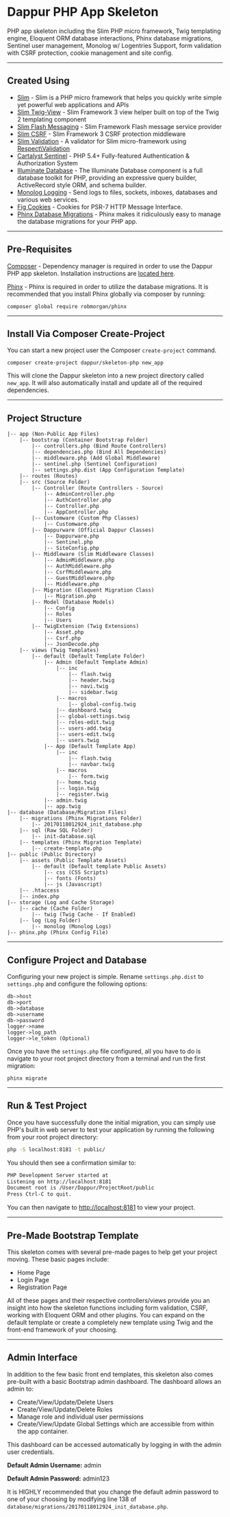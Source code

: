 # Dappur PHP App Skeleton 
PHP app skeleton including the Slim PHP micro framework, Twig templating engine, Eloquent ORM database interactions, Phinx database migrations, Sentinel user management, Monolog w/ Logentries Support, form validation with CSRF protection, cookie management and site config.

----------

## Created Using
* [Slim](https://github.com/slimphp/Slim) - Slim is a PHP micro framework that helps you quickly write simple yet powerful web applications and APIs
* [Slim Twig-View](https://github.com/slimphp/Twig-View) - Slim Framework 3 view helper built on top of the Twig 2 templating component
* [Slim Flash Messaging](https://github.com/slimphp/Slim-Flash) - Slim Framework Flash message service provider
* [Slim CSRF](https://github.com/slimphp/Slim-Csrf) - Slim Framework 3 CSRF protection middleware
* [Slim Validation](https://github.com/awurth/slim-validation) - A validator for Slim micro-framework using [Respect\Validation](https://github.com/Respect/Validation)
* [Cartalyst Sentinel](https://github.com/cartalyst/sentinel) - PHP 5.4+ Fully-featured Authentication & Authorization System
* [Illuminate Database](https://github.com/illuminate/database) - The Illuminate Database component is a full database toolkit for PHP, providing an expressive query builder, ActiveRecord style ORM, and schema builder.
* [Monolog Logging](https://github.com/Seldaek/monolog) - Send logs to files, sockets, inboxes, databases and various web services. 
* [Fig Cookies](https://github.com/dflydev/dflydev-fig-cookies) - Cookies for PSR-7 HTTP Message Interface.
* [Phinx Database Migrations](https://github.com/robmorgan/phinx) - Phinx makes it ridiculously easy to manage the database migrations for your PHP app.

----------

## Pre-Requisites
[Composer](https://getcomposer.org/) - Dependency manager is required in order to use the Dappur PHP app skeleton.  Installation instructions are [located here](https://getcomposer.org/doc/00-intro.md).

[Phinx](https://phinx.org/) - Phinx is required in order to utilize the database migrations.  It is recommended that you install Phinx globally via composer by running:

    composer global require robmorgan/phinx

----------

## Install Via Composer Create-Project
You can start a new project user the Composer `create-project` command.

    composer create-project dappur/skeleton-php new_app


This will clone the Dappur skeleton into a new project directory called `new_app`.   It will also automatically install and update all of the required dependencies.

----------

## Project Structure
    |-- app (Non-Public App Files)
        |-- bootstrap (Container Bootstrap Folder)
    		|-- controllers.php (Bind Route Controllers)
    		|-- dependencies.php (Bind All Dependencies)
    		|-- middleware.php (Add Global Middleware)
    		|-- sentinel.php (Sentinel Configuration)
    		|-- settings.php.dist (App Configuration Template)
        |-- routes (Routes)
        |-- src (Source Folder)
    	    |-- Controller (Route Controllers - Source)
    		    |-- AdminController.php 
    		    |-- AuthController.php
    		    |-- Controller.php
    		    |-- AppController.php
    	    |-- Customware (Custom Php Classes)
    		    |-- Customware.php
    	    |-- Dappurware (Official Dappur Classes)
    		    |-- Dappurware.php
    		    |-- Sentinel.php
    		    |-- SiteConfig.php
    	    |-- Middleware (Slim Middleware Classes)
    		    |-- AdminMiddleware.php
    		    |-- AuthMiddleware.php
    		    |-- CsrfMiddleware.php
    		    |-- GuestMiddleware.php
    		    |-- Middleware.php
    	    |-- Migration (Eloquent Migration Class)
    		    |-- Migration.php
    	    |-- Model (Database Models)
    		    |-- Config
    		    |-- Roles
    		    |-- Users
    	    |-- TwigExtension (Twig Extensions)
    		    |-- Asset.php
    		    |-- Csrf.php
    		    |-- JsonDecode.php
        |-- views (Twig Templates)
    	    |-- default (Default Template Folder)
    		    |-- Admin (Default Template Admin)
    			    |-- inc
    				    |-- flash.twig
    				    |-- header.twig
    				    |-- navi.twig
    				    |-- sidebar.twig
    			    |-- macros
    				    |-- global-config.twig
    			    |-- dashboard.twig
    			    |-- global-settings.twig
    			    |-- roles-edit.twig
    			    |-- users-add.twig
    			    |-- users-edit.twig
    			    |-- users.twig
    		    |-- App (Default Template App)
    			    |-- inc
    				    |-- flash.twig
    				    |-- navbar.twig
    			    |-- macros
    				    |-- form.twig
    			    |-- home.twig
    			    |-- login.twig
    			    |-- register.twig
    		    |-- admin.twig
    		    |-- app.twig
    |-- database (Database/Migration Files)
    	|-- migrations (Phinx Migrations Folder)
    		|-- 20170118012924_init_database.php
    	|-- sql (Raw SQL Folder)
    		|-- init-database.sql
    	|-- templates (Phinx Migration Template)
    		|-- create-template.php
    |-- public (Public Directory)
    	|-- assets (Public Template Assets)
    		|-- default (Default template Public Assets)
    			|-- css (CSS Scripts)
    			|-- fonts (Fonts)
    			|-- js (Javascript)
    	|-- .htaccess
    	|-- index.php
    |-- storage (Log and Cache Storage)
    	|-- cache (Cache Folder)
    		|-- twig (Twig Cache - If Enabled)
    	|-- log (Log Folder)
    		|-- monolog (Monolog Logs)
    |-- phinx.php (Phinx Config File)

----------

## Configure Project and Database
Configuring your new project is simple.  Rename `settings.php.dist` to `settings.php` and configure the following options:
```
db->host
db->port
db->database
db->username
db->password
logger->name
logger->log_path
logger->le_token (Optional)

```
Once you have the `settings.php` file configured, all you have to do is navigate to your root project directory from a terminal and run the first migration:
```
phinx migrate
```

----------

## Run & Test Project
Once you have successfully done the initial migration, you can simply use PHP's built in web server to test your application by running the following from your root project directory:
```bash
php -S localhost:8181 -t public/
```

You should then see a confirmation similar to: 
```bash
PHP Development Server started at
Listening on http://localhost:8181
Document root is /User/Dappur/ProjectRoot/public
Press Ctrl-C to quit.
```
You can then navigate to [http://localhost:8181](http://localhost:8181) to view your project.

----------

## Pre-Made Bootstrap Template
This skeleton comes with several pre-made pages to help get your project moving. These basic pages include:

 - Home Page 
 - Login Page 
 - Registration Page

All of these pages and their respective controllers/views provide you an insight into how the skeleton functions including form validation, CSRF, working with Eloquent ORM and other plugins.  You can expand on the default template or create a completely new template using Twig and the front-end framework of your choosing.

----------

## Admin Interface
In addition to the few basic front end templates, this skeleton also comes pre-built with a basic Bootstrap admin dashboard.  The dashboard allows an admin to:

- Create/View/Update/Delete Users
- Create/View/Update/Delete Roles
- Manage role and individual user permissions
- Create/View/Update Global Settings which are accessible from within the app container.

This dashboard can be accessed automatically by logging in with the admin user credentials.

**Default Admin Username:** admin

**Default Admin Password:** admin123

It is HIGHLY recommended that you change the default admin password to one of your choosing by modifying line 138 of `database/migrations/20170118012924_init_database.php`.
